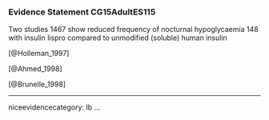 ### Evidence Statement CG15AdultES115
Two studies 1467 show reduced frequency of nocturnal hypoglycaemia 148 with insulin lispro compared to unmodified (soluble) human insulin 

[@Holleman_1997]

[@Ahmed_1998]

[@Brunelle_1998]

---
niceevidencecategory: Ib
...


